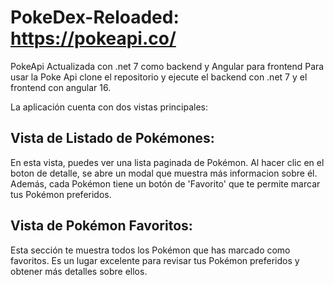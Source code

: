 # PokeDex-Reloaded: https://pokeapi.co/
PokeApi Actualizada con .net 7 como backend y Angular para frontend
Para usar la Poke Api clone el repositorio y ejecute el backend con .net 7 y el frontend con angular 16.

La aplicación cuenta con dos vistas principales:

## Vista de Listado de Pokémones:
En esta vista, puedes ver una lista paginada de Pokémon. Al hacer clic en el boton de detalle, se abre un modal que muestra más informacion sobre él. Además, cada Pokémon tiene un botón de 'Favorito' que te permite marcar tus Pokémon preferidos.

## Vista de Pokémon Favoritos:
Esta sección te muestra todos los Pokémon que has marcado como favoritos. Es un lugar excelente para revisar tus Pokémon preferidos y obtener más detalles sobre ellos.
